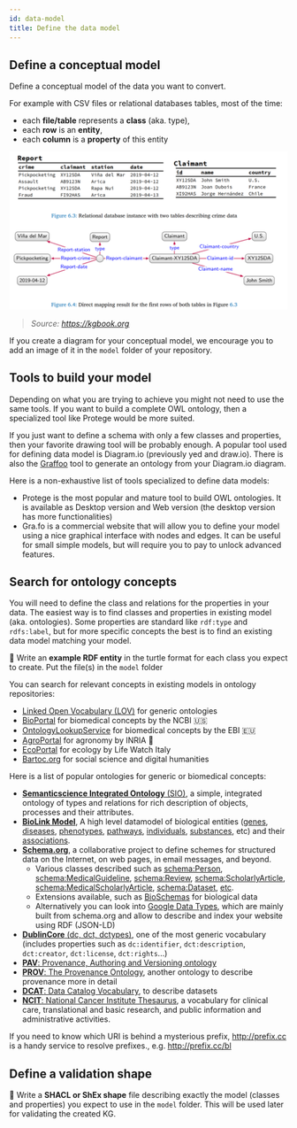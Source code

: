 ```yaml
---
id: data-model
title: Define the data model
---
```


## Define a conceptual model 

Define a conceptual model of the data you want to convert.

For example with CSV files or relational databases tables, most of the time:

* each **file/table** represents a **class** (aka. type),
* each **row** is an **entity**,
* each **column** is a **property** of this entity

![Tables to RDF](/img/tables_to_rdf.png)

> *Source: https://kgbook.org*

If you create a diagram for your conceptual model, we encourage you to add an image of it in the `model` folder of your repository.

## Tools to build your model

Depending on what you are trying to achieve you might not need to use the same tools. If you want to build a complete OWL ontology, then a specialized tool like Protege would be more suited.

If you just want to define a schema with only a few classes and properties, then your favorite drawing tool will be probably enough. A popular tool used for defining data model is Diagram.io (previously yed and draw.io). There is also the [Graffoo](https://essepuntato.it/graffoo/) tool to generate an ontology from your Diagram.io diagram.

Here is a non-exhaustive list of tools specialized to define data models:

* Protege is the most popular and mature tool to build OWL ontologies. It is available as Desktop version and Web version (the desktop version has more functionalities)
* Gra.fo is a commercial website that will allow you to define your model using a nice graphical interface with nodes and edges. It can be useful for small simple models, but will require you to pay to unlock advanced features.

## Search for ontology concepts

You will need to define the class and relations for the properties in your data. The easiest way is to find classes and properties in existing model (aka. ontologies). Some properties are standard like `rdf:type` and  `rdfs:label`, but for more specific concepts the best is to find an existing data model matching your model.

📝 Write an **example RDF entity** in the turtle format for each class you expect to create. Put the file(s) in the `model` folder

You can search for relevant concepts in existing models in ontology repositories:

* [Linked Open Vocabulary (LOV)](https://lov.linkeddata.es/dataset/lov/) for generic ontologies
* [BioPortal](https://bioportal.bioontology.org/recommender) for biomedical concepts by the NCBI 🇺🇸
* [OntologyLookupService](https://www.ebi.ac.uk/ols/ontologies
  ) for biomedical concepts by the EBI 🇪🇺
* [AgroPortal](http://agroportal.lirmm.fr/recommender) for agronomy by INRIA 🌾
* [EcoPortal](http://ecoportal.lifewatchitaly.eu/) for ecology by Life Watch Italy 
* [Bartoc.org](https://bartoc.org) for social science and digital humanities

Here is a list of popular ontologies for generic or biomedical concepts:

* [**Semanticscience Integrated Ontology** (SIO)](https://github.com/MaastrichtU-IDS/semanticscience), a simple, integrated ontology of types and relations for rich description of objects, processes and their attributes.
* [**BioLink Model**](https://biolink.github.io/biolink-model/), A high level datamodel of biological entities ([genes](https://biolink.github.io/biolink-model/docs/Gene), [diseases](https://biolink.github.io/biolink-model/docs/Disease), [phenotypes](https://biolink.github.io/biolink-model/docs/Phenotype), [pathways](https://biolink.github.io/biolink-model/docs/Pathway), [individuals](https://biolink.github.io/biolink-model/docs/IndividualOrganism), [substances](https://biolink.github.io/biolink-model/docs/ChemicalSubstance), etc) and their [associations](https://biolink.github.io/biolink-model/docs/Association).
* [**Schema.org**](https://schema.org/docs/schemas.html), a collaborative project to define schemes for structured data on the Internet, on web pages, in email messages, and beyond.
  * Various classes described such as [schema:Person](https://schema.org/Person), [schema:MedicalGuideline](https://schema.org/MedicalGuideline), [schema:Review](https://schema.org/Review), [schema:ScholarlyArticle](https://schema.org/ScholarlyArticle), [schema:MedicalScholarlyArticle](https://schema.org/MedicalScholarlyArticle), [schema:Dataset](https://schema.org/Dataset), [etc](https://schema.org/docs/full.html).
  * Extensions available, such as [BioSchemas](https://bioschemas.org/profiles/Dataset/0.3-RELEASE-2019_06_14/) for biological data
  * Alternatively you can look into [Google Data Types](https://developers.google.com/search/docs/data-types/article), which are mainly built from schema.org and allow to describe and index your website using RDF (JSON-LD)
* [**DublinCore** (dc, dct, dctypes)](https://dublincore.org/specifications/dublin-core/dcmi-terms), one of the most generic vocabulary (includes properties such as `dc:identifier`, `dct:description`, `dct:creator`, `dct:license`, `dct:rights`...)
* [**PAV**: Provenance, Authoring and Versioning ontology](https://pav-ontology.github.io/pav/)
* [**PROV**: The Provenance Ontology](https://www.w3.org/TR/prov-o/), another ontology to describe provenance more in detail
* [**DCAT**: Data Catalog Vocabulary](https://www.w3.org/TR/vocab-dcat-2/), to describe datasets
* [**NCIT**: National Cancer Institute Thesaurus](https://bioportal.bioontology.org/ontologies/NCIT), a vocabulary for clinical care, translational and basic research, and public information and administrative activities.

If you need to know which URI is behind a mysterious prefix, http://prefix.cc is a handy service to resolve prefixes., e.g. http://prefix.cc/bl

## Define a validation shape

📝 Write a **SHACL or ShEx shape** file describing exactly the model (classes and properties) you expect to use in the `model` folder. This will be used later for validating the created KG.

